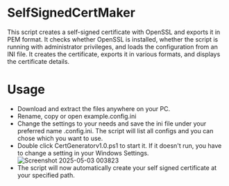 # SelfSignedCertMaker
This script creates a self-signed certificate with OpenSSL and exports it in PEM format. It checks whether OpenSSL is installed, whether the script is running with administrator privileges, and loads the configuration from an INI file. It creates the certificate, exports it in various formats, and displays the certificate details.
# Usage
* Download and extract the files anywhere on your PC.
* Rename, copy or open example.config.ini
* Change the settings to your needs and save the ini file under your preferred name <your name>.config.ini. The script will list all configs and you can chose which you want to use.
* Double click CertGeneratorv1.0.ps1 to start it. If it doesn't run, you have to change a setting in your Windows Settings.
![Screenshot 2025-05-03 003823](https://github.com/user-attachments/assets/a1e2f22f-f774-4631-b354-9c043b22de28)
* The script will now automatically create your self signed certificate at your specified path.
